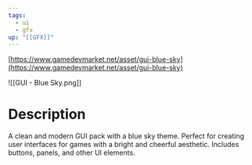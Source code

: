 ```yaml
---
tags:
  - ui
  - gfx
up: "[[GFX]]"
---
```

[https://www.gamedevmarket.net/asset/gui-blue-sky](https://www.gamedevmarket.net/asset/gui-blue-sky)

![[GUI - Blue Sky.png]]

# Description
A clean and modern GUI pack with a blue sky theme. Perfect for creating user interfaces for games with a bright and cheerful aesthetic. Includes buttons, panels, and other UI elements.
